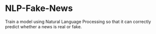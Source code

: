 # NLP-Fake-News
Train a model using Natural Language Processing so that it can correctly predict whether a news is real or fake.

